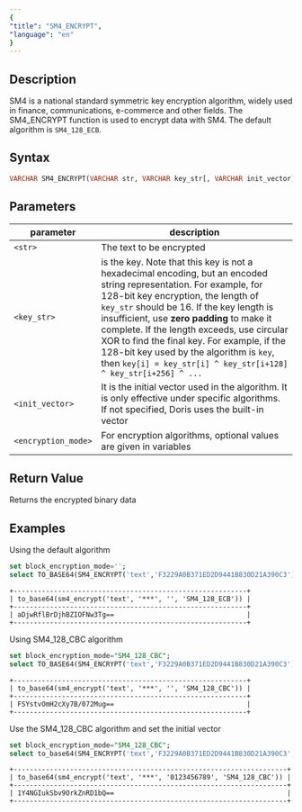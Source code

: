 ```yaml
---
{
"title": "SM4_ENCRYPT",
"language": "en"
}
---
```


<!-- 
Licensed to the Apache Software Foundation (ASF) under one
or more contributor license agreements.  See the NOTICE file
distributed with this work for additional information
regarding copyright ownership.  The ASF licenses this file
to you under the Apache License, Version 2.0 (the
"License"); you may not use this file except in compliance
with the License.  You may obtain a copy of the License at
  http://www.apache.org/licenses/LICENSE-2.0
Unless required by applicable law or agreed to in writing,
software distributed under the License is distributed on an
"AS IS" BASIS, WITHOUT WARRANTIES OR CONDITIONS OF ANY
KIND, either express or implied.  See the License for the
specific language governing permissions and limitations
under the License.
-->

## Description

SM4 is a national standard symmetric key encryption algorithm, widely used in finance, communications, e-commerce and other fields. The SM4_ENCRYPT function is used to encrypt data with SM4. The default algorithm is `SM4_128_ECB`.

## Syntax

```sql
VARCHAR SM4_ENCRYPT(VARCHAR str, VARCHAR key_str[, VARCHAR init_vector][, VARCHAR encryption_mode])
```

## Parameters

| parameter           | description                                                                                                                                                                                         |
|---------------------|-----------------------------------------------------------------------------------------------------------------------------------------------------------------------------------------------------|
| `<str>`             | The text to be encrypted                                                                                                                                                                                              |
| `<key_str>`         | is the key. Note that this key is not a hexadecimal encoding, but an encoded string representation. For example, for 128-bit key encryption, the length of `key_str` should be 16. If the key length is insufficient, use **zero padding** to make it complete. If the length exceeds, use circular XOR to find the final key. For example, if the 128-bit key used by the algorithm is `key`, then `key[i] = key_str[i] ^ key_str[i+128] ^ key_str[i+256] ^ ...` |
| `<init_vector>`     | It is the initial vector used in the algorithm. It is only effective under specific algorithms. If not specified, Doris uses the built-in vector                                                                                                                                                          |
| `<encryption_mode>` | For encryption algorithms, optional values are given in variables                                                                                                                                                                                       |


## Return Value

Returns the encrypted binary data

## Examples

Using the default algorithm
```sql
set block_encryption_mode='';
select TO_BASE64(SM4_ENCRYPT('text','F3229A0B371ED2D9441B830D21A390C3'));
```

```text
+----------------------------------------------------------+
| to_base64(sm4_encrypt('text', '***', '', 'SM4_128_ECB')) |
+----------------------------------------------------------+
| aDjwRflBrDjhBZIOFNw3Tg==                                 |
+----------------------------------------------------------+
```

Using SM4_128_CBC algorithm
```sql
set block_encryption_mode="SM4_128_CBC";
select TO_BASE64(SM4_ENCRYPT('text','F3229A0B371ED2D9441B830D21A390C3'));
```

```text
+----------------------------------------------------------+
| to_base64(sm4_encrypt('text', '***', '', 'SM4_128_CBC')) |
+----------------------------------------------------------+
| FSYstvOmH2cXy7B/072Mug==                                 |
+----------------------------------------------------------+
```

Use the SM4_128_CBC algorithm and set the initial vector
```sql
set block_encryption_mode="SM4_128_CBC";
select to_base64(SM4_ENCRYPT('text','F3229A0B371ED2D9441B830D21A390C3', '0123456789'));
```
```text
+--------------------------------------------------------------------+
| to_base64(sm4_encrypt('text', '***', '0123456789', 'SM4_128_CBC')) |
+--------------------------------------------------------------------+
| 1Y4NGIukSbv9OrkZnRD1bQ==                                           |
+--------------------------------------------------------------------+
```
